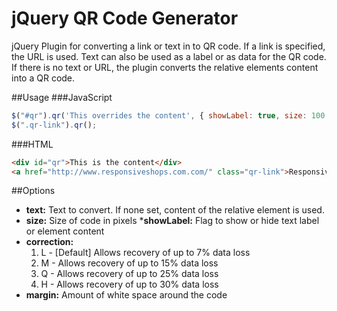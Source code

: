 jQuery QR Code Generator
=========

jQuery Plugin for converting a link or text in to QR code.
If a link is specified, the URL is used. Text can also be used as a label or as data for the QR code.
If there is no text or URL, the plugin converts the relative elements content into a QR code.

##Usage
###JavaScript
```javascript
$("#qr").qr('This overrides the content', { showLabel: true, size: 100 });
$(".qr-link").qr();
```
###HTML
```html
<div id="qr">This is the content</div>
<a href="http://www.responsiveshops.com.com/" class="qr-link">ResponsiveShops</a> 
```

##Options
* __text:__ Text to convert. If none set, content of the relative element is used.
* __size:__ Size of code in pixels
*__showLabel:__ Flag to show or hide text label or element content
* __correction:__
  1. L - [Default] Allows recovery of up to 7% data loss
  2. M - Allows recovery of up to 15% data loss
  3. Q - Allows recovery of up to 25% data loss
  4. H - Allows recovery of up to 30% data loss
* __margin:__ Amount of white space around the code

